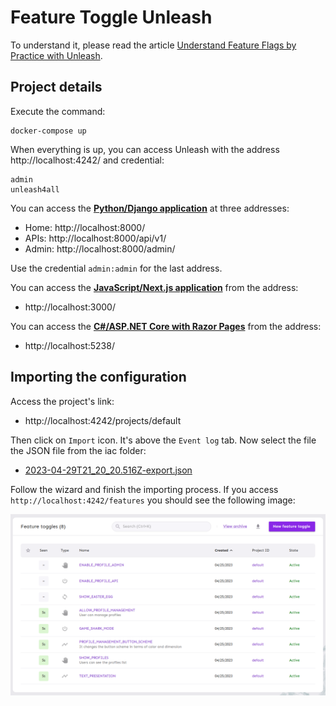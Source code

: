 # Feature Toggle Unleash

To understand it, please read the article [Understand Feature Flags by Practice with Unleash](https://www.willianantunes.com/blog/2023/05/understand-feature-flags-by-practice-with-unleash/).

## Project details

Execute the command:

    docker-compose up

When everything is up, you can access Unleash with the address http://localhost:4242/ and credential:

```
admin
unleash4all
```

You can access the [**Python/Django application**](./app-python-django) at three addresses:

- Home: http://localhost:8000/
- APIs: http://localhost:8000/api/v1/
- Admin: http://localhost:8000/admin/

Use the credential `admin:admin` for the last address.

You can access the [**JavaScript/Next.js application**](./app-javascript-nextjs) from the address:

- http://localhost:3000/

You can access the [**C#/ASP.NET Core with Razor Pages**](./app-csharp-aspnet) from the address:

- http://localhost:5238/

## Importing the configuration

Access the project's link:

- http://localhost:4242/projects/default

Then click on `Import` icon. It's above the `Event log` tab. Now select the file the JSON file from the iac folder:

- [2023-04-29T21_20_20.516Z-export.json](./iac/2023-04-29T21_20_20.516Z-export.json)

Follow the wizard and finish the importing process. If you access `http://localhost:4242/features` you should see the following image:

![](./docs/2023-04-25-17-03-00-Screenshot.png)
